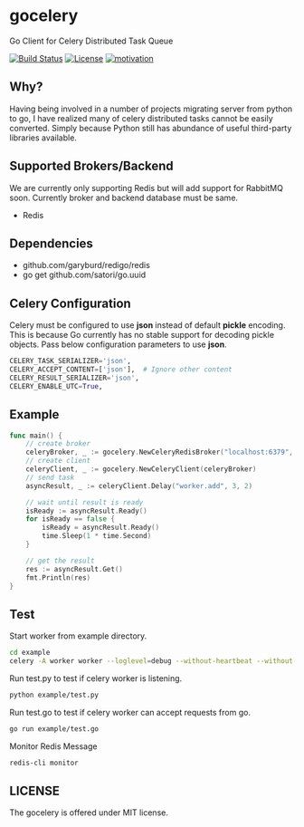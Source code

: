 # gocelery

Go Client for Celery Distributed Task Queue

[![Build Status](https://travis-ci.org/shicky/gocelery.svg?branch=master)](https://travis-ci.org/shicky/gocelery)
[![License](https://img.shields.io/badge/license-MIT-blue.svg)](https://github.com/shicky/go-gorilla-skeleton/blob/master/LICENSE)
[![motivation](https://img.shields.io/badge/made%20with-%E2%99%A1-ff69b4.svg)](https://github.com/shicky/go-gorilla-skeleton)

## Why?

Having being involved in a number of projects migrating server from python to go, I have realized many of celery distributed tasks cannot be easily converted.
Simply because Python still has abundance of useful third-party libraries available.

## Supported Brokers/Backend

We are currently only supporting Redis but will add support for RabbitMQ soon.
Currently broker and backend database must be same.

* Redis

## Dependencies

* github.com/garyburd/redigo/redis
* go get github.com/satori/go.uuid

## Celery Configuration

Celery must be configured to use **json** instead of default **pickle** encoding.
This is because Go currently has no stable support for decoding pickle objects.
Pass below configuration parameters to use **json**.

```python
CELERY_TASK_SERIALIZER='json',
CELERY_ACCEPT_CONTENT=['json'],  # Ignore other content
CELERY_RESULT_SERIALIZER='json',
CELERY_ENABLE_UTC=True,
```

## Example

```go
func main() {
    // create broker
    celeryBroker, _ := gocelery.NewCeleryRedisBroker("localhost:6379", "", 0)
    // create client
    celeryClient, _ := gocelery.NewCeleryClient(celeryBroker)
    // send task
    asyncResult, _ := celeryClient.Delay("worker.add", 3, 2)

    // wait until result is ready
    isReady := asyncResult.Ready()
    for isReady == false {
        isReady = asyncResult.Ready()
        time.Sleep(1 * time.Second)
    }

    // get the result
    res := asyncResult.Get()
    fmt.Println(res)
}
```

## Test

Start worker from example directory.

```bash
cd example
celery -A worker worker --loglevel=debug --without-heartbeat --without-mingle
```

Run test.py to test if celery worker is listening.

```bash
python example/test.py
```

Run test.go to test if celery worker can accept requests from go.

```bash
go run example/test.go
```

Monitor Redis Message

```bash
redis-cli monitor
```
<!--
## Sample Celery Message

Redis Message

```javascript
"LPUSH" "celery" "{
    \"body\": """,
    \"headers\": {},
    \"content-type\": \"application/json\",
    \"properties\": {
        \"body_encoding\": \"base64\",
        \"correlation_id\": \"3aa6ea4b-b761-4283-868b-e6f5a708a74f\",
        \"reply_to\": \"283a98ec-8687-3125-9074-4374be1a09fa\",
        \"delivery_info\": {
            \"priority\": 0,
            \"routing_key\": \"celery\",
            \"exchange\": \"celery\"
        },
        \"delivery_mode\": 2,
        \"delivery_tag\": \"decb2023-6301-4d98-aa35-b30f605cd0e4\"
    },
    \"content-encoding\": \"utf-8\"
}"
```

Get Answer
```javascript
"GET" "celery-task-meta-c8535050-68f1-4e18-9f32-f52f1aab6d9b"
```

Decoded Body

```javascript
{
    "expires": null,
    "utc": true,
    "args": [5456, 2878],
    "chord": null,
    "callbacks": null,
    "errbacks": null,
    "taskset": null,
    "id": "c8535050-68f1-4e18-9f32-f52f1aab6d9b",
    "retries": 0,
    "task": "worker.add",
    "timelimit": [null, null],
    "eta": null,
    "kwargs": {}
}
```
-->

## LICENSE

The gocelery is offered under MIT license.
